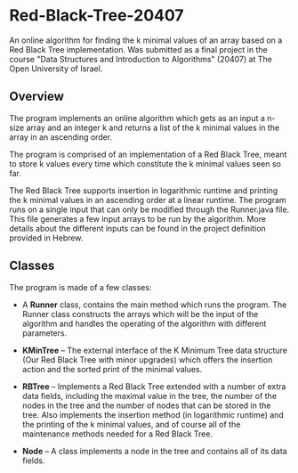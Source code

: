 # Red-Black-Tree-20407
An online algorithm for finding the k minimal values of an array based on a Red Black Tree implementation. Was submitted as a final project in the course "Data Structures and Introduction to Algorithms" (20407) at The Open University of Israel.


## Overview
The program implements an online algorithm which gets as an input a n-size array and an integer k and returns a list of the k minimal values in the array in an ascending order.

The program is comprised of an implementation of a Red Black Tree, meant to store k values every time which constitute the k minimal values seen so far.

The Red Black Tree supports insertion in logarithmic runtime and printing the k minimal values in an ascending order at a linear runtime.
The program runs on a single input that can only be modified through the Runner.java file. This file generates a few input arrays to be run by the algorithm. More details about the different inputs can be found in the project definition provided in Hebrew.


## Classes
The program is made of a few classes:

* A **Runner** class, contains the main method which runs the program. The Runner class constructs the arrays which will be the input of the algorithm and handles the operating of the algorithm with different parameters.

* **KMinTree** – The external interface of the K Minimum Tree data structure (Our Red Black Tree with minor upgrades) which offers the insertion action and the sorted print of the minimal values.

* **RBTree** – Implements a Red Black Tree extended with a number of extra data fields, including the maximal value in the tree, the number of the nodes in the tree and the number of nodes that can be stored in the tree. Also implements the insertion method (in logarithmic runtime) and the printing of the k minimal values, and of course all of the maintenance methods needed for a Red Black Tree.

* **Node** – A class implements a node in the tree and contains all of its data fields.
